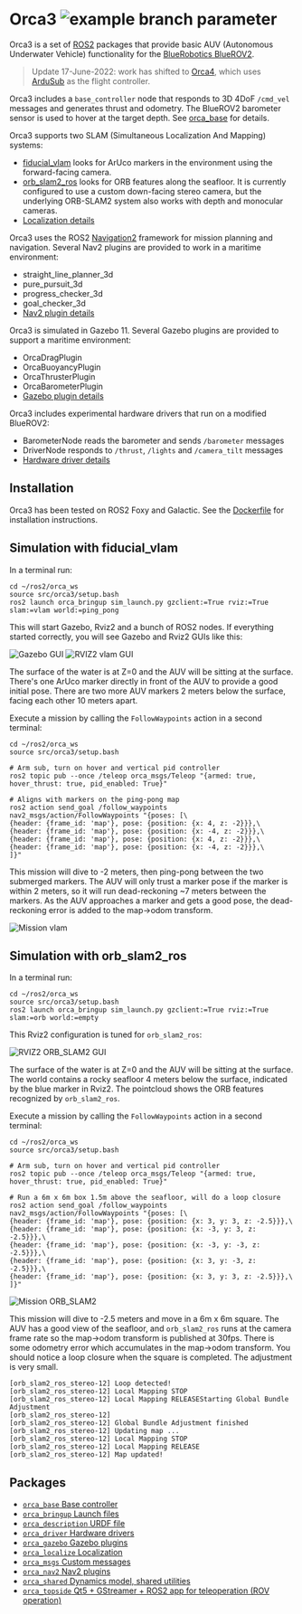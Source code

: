 # Orca3 ![example branch parameter](https://github.com/clydemcqueen/orca3/actions/workflows/galactic_ci.yml/badge.svg?branch=main)

Orca3 is a set of [ROS2](http://www.ros.org/) packages that provide basic AUV (Autonomous Underwater Vehicle)
functionality for the [BlueRobotics BlueROV2](https://www.bluerobotics.com).

> Update 17-June-2022: work has shifted to [Orca4](https://github.com/clydemcqueen/orca4), which uses [ArduSub](http://www.ardusub.com/) as the flight controller.

Orca3 includes a `base_controller` node that responds to 3D 4DoF `/cmd_vel` messages and generates thrust and odometry.
The BlueROV2 barometer sensor is used to hover at the target depth.
See [orca_base](orca_base/README.md) for details.

Orca3 supports two SLAM (Simultaneous Localization And Mapping) systems:
* [fiducial_vlam](https://github.com/ptrmu/fiducial_vlam) looks for ArUco markers in the environment
  using the forward-facing camera.
* [orb_slam2_ros](https://github.com/clydemcqueen/orb_slam_2_ros/tree/clyde_rotate_pointcloud) looks for ORB features
  along the seafloor. It is currently configured to use a custom down-facing stereo camera, but the underlying
  ORB-SLAM2 system also works with depth and monocular cameras.
* [Localization details](orca_localize/README.md)

Orca3 uses the ROS2 [Navigation2](https://navigation.ros.org/index.html) framework for mission planning and navigation.
Several Nav2 plugins are provided to work in a maritime environment:
* straight_line_planner_3d
* pure_pursuit_3d
* progress_checker_3d
* goal_checker_3d
* [Nav2 plugin details](orca_nav2/README.md)

Orca3 is simulated in Gazebo 11. Several Gazebo plugins are provided to support a maritime environment:
* OrcaDragPlugin
* OrcaBuoyancyPlugin
* OrcaThrusterPlugin
* OrcaBarometerPlugin
* [Gazebo plugin details](orca_gazebo/README.md)

Orca3 includes experimental hardware drivers that run on a modified BlueROV2:
* BarometerNode reads the barometer and sends `/barometer` messages
* DriverNode responds to `/thrust`, `/lights` and `/camera_tilt` messages
* [Hardware driver details](orca_driver/README.md)

## Installation

Orca3 has been tested on ROS2 Foxy and Galactic. See the [Dockerfile](Dockerfile) for installation instructions.
   
## Simulation with fiducial_vlam

In a terminal run:

~~~
cd ~/ros2/orca_ws
source src/orca3/setup.bash
ros2 launch orca_bringup sim_launch.py gzclient:=True rviz:=True slam:=vlam world:=ping_pong
~~~

This will start Gazebo, Rviz2 and a bunch of ROS2 nodes.
If everything started correctly, you will see Gazebo and Rviz2 GUIs like this:

![Gazebo GUI](images/gazebo.png)
![RVIZ2 vlam GUI](images/rviz_vlam.png)

The surface of the water is at Z=0 and the AUV will be sitting at the surface.
There's one ArUco marker directly in front of the AUV to provide a good initial pose.
There are two more AUV markers 2 meters below the surface, facing each other 10 meters apart.

Execute a mission by calling the `FollowWaypoints` action in a second terminal:

~~~
cd ~/ros2/orca_ws
source src/orca3/setup.bash

# Arm sub, turn on hover and vertical pid controller
ros2 topic pub --once /teleop orca_msgs/Teleop "{armed: true, hover_thrust: true, pid_enabled: True}"

# Aligns with markers on the ping-pong map
ros2 action send_goal /follow_waypoints nav2_msgs/action/FollowWaypoints "{poses: [\
{header: {frame_id: 'map'}, pose: {position: {x: 4, z: -2}}},\
{header: {frame_id: 'map'}, pose: {position: {x: -4, z: -2}}},\
{header: {frame_id: 'map'}, pose: {position: {x: 4, z: -2}}},\
{header: {frame_id: 'map'}, pose: {position: {x: -4, z: -2}}},\
]}"
~~~ 

This mission will dive to -2 meters, then ping-pong between the two submerged markers.
The AUV will only trust a marker pose if the marker is within 2 meters, so it will run dead-reckoning ~7 meters
between the markers. As the AUV approaches a marker and gets a good pose, the dead-reckoning
error is added to the map->odom transform.

![Mission vlam](images/mission_vlam.png)

## Simulation with orb_slam2_ros

In a terminal run:

~~~
cd ~/ros2/orca_ws
source src/orca3/setup.bash
ros2 launch orca_bringup sim_launch.py gzclient:=True rviz:=True slam:=orb world:=empty
~~~

This Rviz2 configuration is tuned for `orb_slam2_ros`:

![RVIZ2 ORB_SLAM2 GUI](images/rviz_orb.png)

The surface of the water is at Z=0 and the AUV will be sitting at the surface.
The world contains a rocky seafloor 4 meters below the surface, indicated by the blue marker in Rviz2.
The pointcloud shows the ORB features recognized by `orb_slam2_ros`.

Execute a mission by calling the `FollowWaypoints` action in a second terminal:

~~~
cd ~/ros2/orca_ws
source src/orca3/setup.bash

# Arm sub, turn on hover and vertical pid controller
ros2 topic pub --once /teleop orca_msgs/Teleop "{armed: true, hover_thrust: true, pid_enabled: True}"

# Run a 6m x 6m box 1.5m above the seafloor, will do a loop closure
ros2 action send_goal /follow_waypoints nav2_msgs/action/FollowWaypoints "{poses: [\
{header: {frame_id: 'map'}, pose: {position: {x: 3, y: 3, z: -2.5}}},\
{header: {frame_id: 'map'}, pose: {position: {x: -3, y: 3, z: -2.5}}},\
{header: {frame_id: 'map'}, pose: {position: {x: -3, y: -3, z: -2.5}}},\
{header: {frame_id: 'map'}, pose: {position: {x: 3, y: -3, z: -2.5}}},\
{header: {frame_id: 'map'}, pose: {position: {x: 3, y: 3, z: -2.5}}},\
]}"
~~~ 

![Mission ORB_SLAM2](images/mission_orb.png)

This mission will dive to -2.5 meters and move in a 6m x 6m square.
The AUV has a good view of the seafloor, and `orb_slam2_ros` runs at the camera frame rate so the map->odom transform
is published at 30fps. There is some odometry error which accumulates in the map->odom transform.
You should notice a loop closure when the square is completed. The adjustment is very small.

~~~
[orb_slam2_ros_stereo-12] Loop detected!
[orb_slam2_ros_stereo-12] Local Mapping STOP
[orb_slam2_ros_stereo-12] Local Mapping RELEASEStarting Global Bundle Adjustment
[orb_slam2_ros_stereo-12] 
[orb_slam2_ros_stereo-12] Global Bundle Adjustment finished
[orb_slam2_ros_stereo-12] Updating map ...
[orb_slam2_ros_stereo-12] Local Mapping STOP
[orb_slam2_ros_stereo-12] Local Mapping RELEASE
[orb_slam2_ros_stereo-12] Map updated!
~~~

## Packages

* [`orca_base` Base controller](orca_base)
* [`orca_bringup` Launch files](orca_bringup)
* [`orca_description` URDF file](orca_description)
* [`orca_driver` Hardware drivers](orca_driver)
* [`orca_gazebo` Gazebo plugins](orca_gazebo)
* [`orca_localize` Localization](orca_localize) 
* [`orca_msgs` Custom messages](orca_msgs)
* [`orca_nav2` Nav2 plugins](orca_nav2)
* [`orca_shared` Dynamics model, shared utilities](orca_shared)
* [`orca_topside` Qt5 + GStreamer + ROS2 app for teleoperation (ROV operation)](orca_topside)
